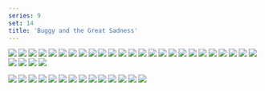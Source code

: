 ```yaml
---
series: 9
set: 14
title: 'Buggy and the Great Sadness'
---
```


![](../../../../assets/modern-fried-snake/part-14/modern1074.jpg)
![](../../../../assets/modern-fried-snake/part-14/modern1075.jpg)
![](../../../../assets/modern-fried-snake/part-14/modern1076.jpg)
![](../../../../assets/modern-fried-snake/part-14/modern1077.jpg)
![](../../../../assets/modern-fried-snake/part-14/modern1078.jpg)
![](../../../../assets/modern-fried-snake/part-14/modern1079.jpg)
![](../../../../assets/modern-fried-snake/part-14/modern1080.jpg)
![](../../../../assets/modern-fried-snake/part-14/modern1081.jpg)
![](../../../../assets/modern-fried-snake/part-14/modern1082.jpg)
![](../../../../assets/modern-fried-snake/part-14/modern1083.jpg)
![](../../../../assets/modern-fried-snake/part-14/modern1084.jpg)
![](../../../../assets/modern-fried-snake/part-14/modern1085.jpg)
![](../../../../assets/modern-fried-snake/part-14/modern1086.jpg)
![](../../../../assets/modern-fried-snake/part-14/modern1087.jpg)
![](../../../../assets/modern-fried-snake/part-14/modern1088.jpg)
![](../../../../assets/modern-fried-snake/part-14/modern1089.jpg)
![](../../../../assets/modern-fried-snake/part-14/modern1090.jpg)
![](../../../../assets/modern-fried-snake/part-14/modern1091.jpg)
![](../../../../assets/modern-fried-snake/part-14/modern1092.jpg)
![](../../../../assets/modern-fried-snake/part-14/modern1093.jpg)
![](../../../../assets/modern-fried-snake/part-14/modern1094.jpg)
![](../../../../assets/modern-fried-snake/part-14/modern1095.jpg)
![](../../../../assets/modern-fried-snake/part-14/modern1096.jpg)
![](../../../../assets/modern-fried-snake/part-14/modern1097.jpg)
![](../../../../assets/modern-fried-snake/part-14/modern1098.jpg)
![](../../../../assets/modern-fried-snake/part-14/modern1099.jpg)
![](../../../../assets/modern-fried-snake/part-14/modern1100.jpg)
![](../../../../assets/modern-fried-snake/part-14/modern1101.jpg)
![](../../../../assets/modern-fried-snake/part-14/modern1102.jpg)
<!-- ![](../../../../assets/modern-fried-snake/part-14/modern1103.jpg)
![](../../../../assets/modern-fried-snake/part-14/modern1104.jpg)
![](../../../../assets/modern-fried-snake/part-14/modern1105.jpg)
![](../../../../assets/modern-fried-snake/part-14/modern1106.jpg)
![](../../../../assets/modern-fried-snake/part-14/modern1107.jpg)
![](../../../../assets/modern-fried-snake/part-14/modern1108.jpg)
![](../../../../assets/modern-fried-snake/part-14/modern1109.jpg)
![](../../../../assets/modern-fried-snake/part-14/modern1110.jpg)
![](../../../../assets/modern-fried-snake/part-14/modern1111.jpg) -->
![](../../../../assets/modern-fried-snake/part-14/modern1112.jpg)
![](../../../../assets/modern-fried-snake/part-14/modern1113.jpg)
![](../../../../assets/modern-fried-snake/part-14/modern1114.jpg)
![](../../../../assets/modern-fried-snake/part-14/modern1115.jpg)
![](../../../../assets/modern-fried-snake/part-14/modern1116.jpg)
![](../../../../assets/modern-fried-snake/part-14/modern1117.jpg)
![](../../../../assets/modern-fried-snake/part-14/modern1118.jpg)
![](../../../../assets/modern-fried-snake/part-14/modern1119.jpg)
![](../../../../assets/modern-fried-snake/part-14/modern1120.jpg)
![](../../../../assets/modern-fried-snake/part-14/modern1121.jpg)
![](../../../../assets/modern-fried-snake/part-14/modern1122.jpg)
![](../../../../assets/modern-fried-snake/part-14/modern1123.jpg)
![](../../../../assets/modern-fried-snake/part-14/modern1124.jpg)
![](../../../../assets/modern-fried-snake/part-14/modern1125.jpg)